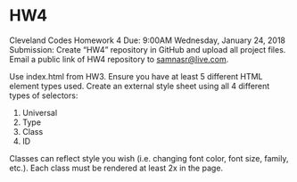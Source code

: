 # HW4
Cleveland Codes Homework 4
Due: 9:00AM Wednesday, January 24, 2018
Submission: Create “HW4” repository in GitHub and upload all project files.  Email a public link of HW4 repository to samnasr@live.com. 

Use index.html from HW3.  Ensure you have at least 5 different HTML element types used.  Create an external style sheet using all 4 different types of selectors:
1.	Universal
2.	Type
3.	Class
4.	ID

Classes can reflect style you wish (i.e. changing font color, font size, family, etc.).  Each class must be rendered at least 2x in the page.
